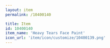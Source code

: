 ```yaml
---
layout: item
permalink: /10400140

title: Item
id: 10400140
item_name: 'Heavy Tears Face Paint'
icon_url: 'item/icon/customize/10400139.png'
---
```

